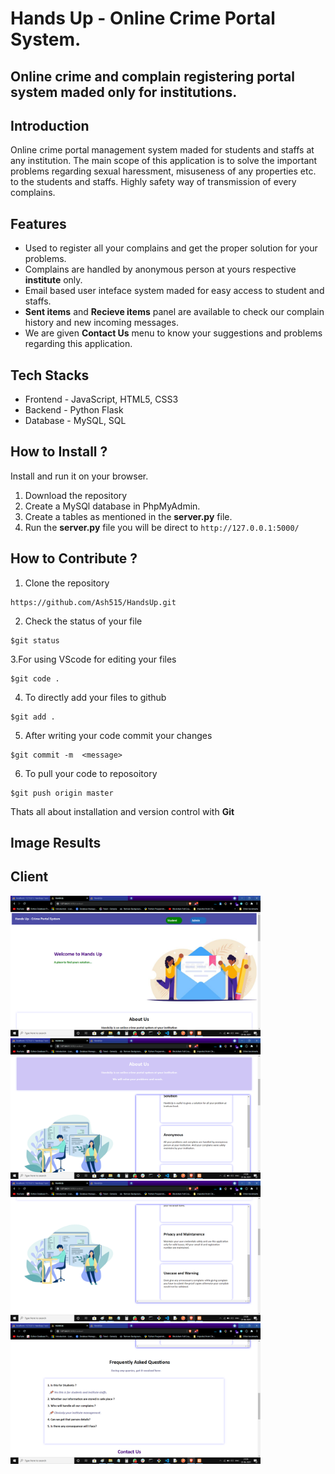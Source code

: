 # Hands Up - Online Crime Portal System.

## Online crime and complain registering portal system maded only for institutions.

## Introduction
Online crime portal management system maded for students and staffs at any institution. The main scope of 
this application is to solve the important problems regarding sexual haressment, 
misuseness of any properties etc. to the students and staffs. Highly safety way of transmission
of every complains.

## Features
- Used to register all your complains and get the proper solution for your problems.
- Complains are handled by anonymous person at yours respective **institute** only.
- Email based user inteface system maded for easy access to student and staffs.
- **Sent items** and **Recieve items** panel are available to check our complain history and new incoming messages.
- We are given **Contact Us** menu to know your suggestions and problems regarding this application.

## Tech Stacks
- Frontend - JavaScript, HTML5, CSS3
- Backend - Python Flask
- Database - MySQL, SQL

## How to Install ?
Install and run it on your browser.
1. Download the repository 
2. Create a MySQl database in PhpMyAdmin.
3. Create a tables as mentioned in the **server.py** file.
4. Run the **server.py** file you will be direct to ```http://127.0.0.1:5000/```

## How to Contribute ?

1. Clone the repository 
```
https://github.com/Ash515/HandsUp.git
```
2. Check the status of your file 
```
$git status
```

3.For using VScode for editing your files 
```
$git code .
```
4. To directly add your files to github
```
$git add .
```
5. After writing your code commit your changes 
```
$git commit -m  <message>
```
6. To pull your code to reposoitory
```
$git push origin master
```
Thats all about installation and version control with **Git**

## Image Results
## Client 
<img src="Image Results/Client/img1.png" width="400px">  <img src="Image Results/Client/img2.png" width="400px">
<img src="Image Results/Client/img3.png" width="400px"><img src="Image Results/Client/img4.png" width="400px">



